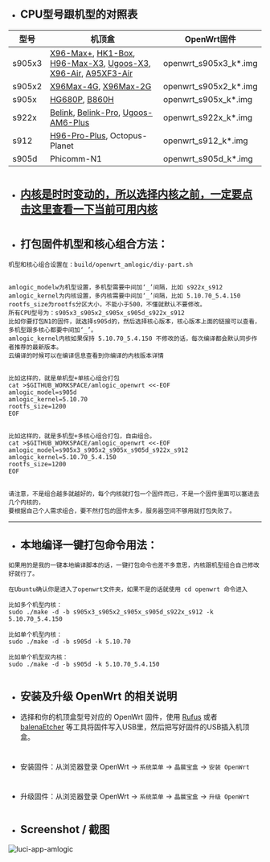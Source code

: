 - ## CPU型号跟机型的对照表

| 型号  | 机顶盒 | OpenWrt固件 |
| ---- | ---- | ---- |
| s905x3 | [X96-Max+](https://tokopedia.link/uMaH09s41db), [HK1-Box](https://tokopedia.link/xhWeQgTuwfb), [H96-Max-X3](https://tokopedia.link/KuWvwoYuwfb), [Ugoos-X3](https://tokopedia.link/duoIXZpdGgb), [X96-Air](https://tokopedia.link/5WHiETbdGgb), [A95XF3-Air](https://tokopedia.link/ByBL45jdGgb) | openwrt_s905x3_k*.img |
| s905x2 | [X96Max-4G](https://tokopedia.link/HcfLaRzjqeb), [X96Max-2G](https://tokopedia.link/ro207Hsjqeb) | openwrt_s905x2_k*.img |
| s905x | [HG680P](https://tokopedia.link/HbrIbqQcGgb), [B860H](https://tokopedia.link/hnXvHn5uwfb) | openwrt_s905x_k*.img |
| s922x | [Belink](https://tokopedia.link/RAgZmOM41db), [Belink-Pro](https://tokopedia.link/sfTHlfS41db), [Ugoos-AM6-Plus](https://tokopedia.link/pHGKXuV41db) | openwrt_s922x_k*.img |
| s912 | [H96-Pro-Plus](https://tokopedia.link/jb42fsBdGgb), Octopus-Planet | openwrt_s912_k*.img |
| s905d | Phicomm-N1 | openwrt_s905d_k*.img |


#
#

- ## [内核是时时变动的，所以选择内核之前，一定要点击这里查看一下当前可用内核](https://github.com/ophub/amlogic-s9xxx-openwrt/tree/main/amlogic-s9xxx/amlogic-kernel)

#
#

- ## 打包固件机型和核心组合方法：
```
机型和核心组合设置在：build/openwrt_amlogic/diy-part.sh


amlogic_modelw为机型设置，多机型需要中间加‘_’间隔，比如 s922x_s912
amlogic_kernel为内核设置，多内核需要中间加‘_’间隔，比如 5.10.70_5.4.150
rootfs_size为rootfs分区大小，不能小于500，不懂就默认不要修改。
所有CPU型号为：s905x3_s905x2_s905x_s905d_s922x_s912
比如你要打包N1的固件，就选择s905d的，然后选择核心版本，核心版本上面的链接可以查看，多机型跟多核心都要中间加‘_’。
amlogic_kernel内核如果保持 5.10.70_5.4.150 不修改的话，每次编译都会默认同步作者推荐的最新版本。
云编译的时候可以在编译信息查看到你编译的内核版本详情


比如这样的，就是单机型+单核心组合打包
cat >$GITHUB_WORKSPACE/amlogic_openwrt <<-EOF
amlogic_model=s905d
amlogic_kernel=5.10.70
rootfs_size=1200
EOF


比如这样的，就是多机型+多核心组合打包，自由组合。
cat >$GITHUB_WORKSPACE/amlogic_openwrt <<-EOF
amlogic_model=s905x3_s905x2_s905x_s905d_s922x_s912
amlogic_kernel=5.10.70_5.4.150
rootfs_size=1200
EOF


请注意，不是组合越多就越好的，每个内核就打包一个固件而已，不是一个固件里面可以塞进去几个内核的，
要根据自己个人需求组合，要不然打包的固件太多，服务器空间不够用就打包失败了。
```

---

- ## 本地编译一键打包命令用法：
```
如果用的是我的一键本地编译脚本的话，一键打包命令也差不多意思，内核跟机型组合自己修改好就行了。

在Ubuntu确认你是进入了openwrt文件夹，如果不是的话就使用 cd openwrt 命令进入

比如多个机型内核：
sudo ./make -d -b s905x3_s905x2_s905x_s905d_s922x_s912 -k 5.10.70_5.4.150

比如单个机型内核：
sudo ./make -d -b s905d -k 5.10.70

比如单个机型双内核：
sudo ./make -d -b s905d -k 5.10.70_5.4.150
```


#
#
#

- ## 安装及升级 OpenWrt 的相关说明

- 选择和你的机顶盒型号对应的 OpenWrt 固件，使用 [Rufus](https://rufus.ie/) 或者 [balenaEtcher](https://www.balena.io/etcher/) 等工具将固件写入USB里，然后把写好固件的USB插入机顶盒。
#
- 安装固件：从浏览器登录 OpenWrt  → `系统菜单` → `晶晨宝盒` → `安装 OpenWrt`
#
- 升级固件：从浏览器登录 OpenWrt  → `系统菜单` → `晶晨宝盒` → `升级 OpenWrt`
#

- ## Screenshot / 截图

![luci-app-amlogic](https://user-images.githubusercontent.com/68696949/121277810-f9ebd800-c903-11eb-9bf4-7c2b11f9a1d3.gif)
